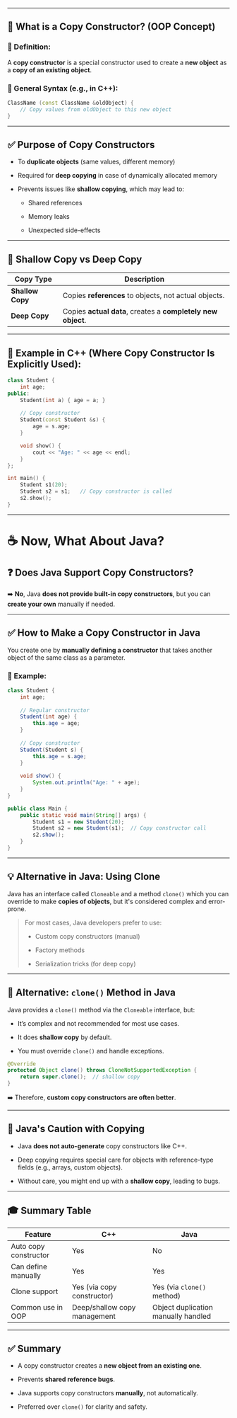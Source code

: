 
---

## 🧠 What is a Copy Constructor? (OOP Concept)

### 📌 Definition:

A **copy constructor** is a special constructor used to create a **new object** as a **copy of an existing object**.

### 🧱 General Syntax (e.g., in C++):

```cpp
ClassName (const ClassName &oldObject) {
    // Copy values from oldObject to this new object
}
```

---

## ✅ Purpose of Copy Constructors

- To **duplicate objects** (same values, different memory)
    
- Required for **deep copying** in case of dynamically allocated memory
    
- Prevents issues like **shallow copying**, which may lead to:
    
    - Shared references
        
    - Memory leaks
        
    - Unexpected side-effects
        

---

## 🧵 Shallow Copy vs Deep Copy

|Copy Type|Description|
|---|---|
|**Shallow Copy**|Copies **references** to objects, not actual objects.|
|**Deep Copy**|Copies **actual data**, creates a **completely new object**.|

---

## 📘 Example in C++ (Where Copy Constructor Is Explicitly Used):

```cpp
class Student {
    int age;
public:
    Student(int a) { age = a; }
    
    // Copy constructor
    Student(const Student &s) {
        age = s.age;
    }

    void show() {
        cout << "Age: " << age << endl;
    }
};

int main() {
    Student s1(20);
    Student s2 = s1;   // Copy constructor is called
    s2.show();
}
```

---

# ☕ Now, What About Java?

## ❓ Does Java Support Copy Constructors?

➡️ **No**, Java **does not provide built-in copy constructors**, but you can **create your own** manually if needed.

---

## ✅ How to Make a Copy Constructor in Java

You create one by **manually defining a constructor** that takes another object of the same class as a parameter.

### 📌 Example:

```java
class Student {
    int age;
	
    // Regular constructor
    Student(int age) {
        this.age = age;
    }
	
    // Copy constructor
    Student(Student s) {
        this.age = s.age;
    }
	
    void show() {
        System.out.println("Age: " + age);
    }
}

public class Main {
    public static void main(String[] args) {
        Student s1 = new Student(20);
        Student s2 = new Student(s1);  // Copy constructor call
        s2.show();
    }
}
```

---

## 💡 Alternative in Java: Using Clone

Java has an interface called `Cloneable` and a method `clone()` which you can override to make **copies of objects**, but it's considered complex and error-prone.

> For most cases, Java developers prefer to use:
> 
> - Custom copy constructors (manual)
>     
> - Factory methods
>     
> - Serialization tricks (for deep copy)
>     

---

## 🔁 Alternative: `clone()` Method in Java

Java provides a `clone()` method via the `Cloneable` interface, but:

- It’s complex and not recommended for most use cases.
    
- It does **shallow copy** by default.
    
- You must override `clone()` and handle exceptions.
    

```java
@Override
protected Object clone() throws CloneNotSupportedException {
    return super.clone();  // shallow copy
}
```

➡️ Therefore, **custom copy constructors are often better**.

---
## 🚫 Java's Caution with Copying

- Java **does not auto-generate** copy constructors like C++.
    
- Deep copying requires special care for objects with reference-type fields (e.g., arrays, custom objects).
    
- Without care, you might end up with a **shallow copy**, leading to bugs.
    

---

## 🎓 Summary Table

|Feature|C++|Java|
|---|---|---|
|Auto copy constructor|Yes|No|
|Can define manually|Yes|Yes|
|Clone support|Yes (via copy constructor)|Yes (via `clone()` method)|
|Common use in OOP|Deep/shallow copy management|Object duplication manually handled|

---


## ✅ Summary

- A copy constructor creates a **new object from an existing one**.
    
- Prevents **shared reference bugs**.
    
- Java supports copy constructors **manually**, not automatically.
    
- Preferred over `clone()` for clarity and safety.